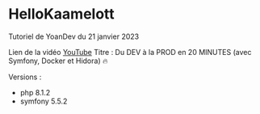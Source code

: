 # HelloKaamelott

Tutoriel de YoanDev du 21 janvier 2023

Lien de la vidéo [YouTube](https://www.youtube.com/watch?v=CK_SqfxAjuE)
Titre : Du DEV à la PROD en 20 MINUTES (avec Symfony, Docker et Hidora) 🔥

Versions :
- php 8.1.2
- symfony 5.5.2
